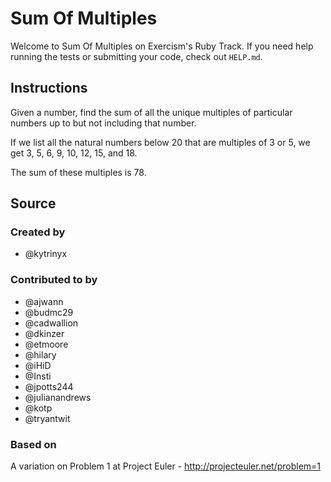 # Sum Of Multiples

Welcome to Sum Of Multiples on Exercism's Ruby Track.
If you need help running the tests or submitting your code, check out `HELP.md`.

## Instructions

Given a number, find the sum of all the unique multiples of particular numbers up to but not including that number.

If we list all the natural numbers below 20 that are multiples of 3 or 5, we get 3, 5, 6, 9, 10, 12, 15, and 18.

The sum of these multiples is 78.

## Source

### Created by

- @kytrinyx

### Contributed to by

- @ajwann
- @budmc29
- @cadwallion
- @dkinzer
- @etmoore
- @hilary
- @iHiD
- @Insti
- @jpotts244
- @julianandrews
- @kotp
- @tryantwit

### Based on

A variation on Problem 1 at Project Euler - http://projecteuler.net/problem=1
